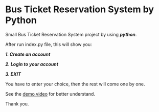 # Bus Ticket Reservation System by Python

Small Bus Ticket Reservation System project by using **_python_**.

After run index.py file, this will show you:

  **_1. Create an account_**  
  
  **_2. Login to your account_**  
  
  **_3. EXIT_**  

You have to enter your choice, then the rest will come one by one.

See the [demo video](https://drive.google.com/file/d/1I3QKroem-S7r2oTd7T99wrx9uT-WINRf/view?usp=sharing) for better understand.

Thank you.
